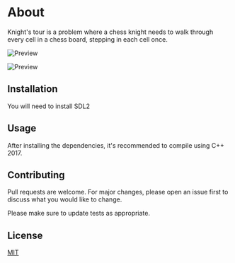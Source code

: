 # About

Knight's tour is a problem where a chess knight needs to walk through every cell in a chess board,
stepping in each cell once.

![Preview](https://github.com/PoorlyDefinedBehaviour/knight-s-tour-3d-projection/blob/master/preview/preview2.png)

![Preview](https://github.com/PoorlyDefinedBehaviour/knight-s-tour-3d-projection/blob/master/preview/preview.png)

## Installation

You will need to install SDL2

## Usage

After installing the dependencies, it's recommended to compile using C++ 2017.

## Contributing

Pull requests are welcome. For major changes, please open an issue first to discuss what you would like to change.

Please make sure to update tests as appropriate.

## License

[MIT](https://choosealicense.com/licenses/mit/)

